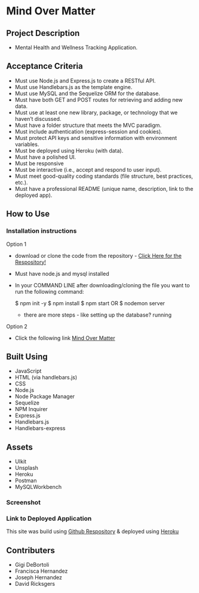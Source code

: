 # Mind Over Matter

## Project Description

* Mental Health and Wellness Tracking Application. 

## Acceptance Criteria

* Must use Node.js and Express.js to create a RESTful API. 
* Must use Handlebars.js as the template engine. 
* Must use MySQL and the Sequelize ORM for the database.
* Must have both GET and POST routes for retrieving and adding new data.
* Must use at least one new library, package, or technology that we haven’t discussed.
* Must have a folder structure that meets the MVC paradigm.
* Must include authentication (express-session and cookies).
* Must protect API keys and sensitive information with environment variables.
* Must be deployed using Heroku (with data). 
* Must have a polished UI. 
* Must be responsive 
* Must be interactive (i.e., accept and respond to user input).
* Must meet good-quality coding standards (file structure, best practices, etc.).
* Must have a professional README (unique name, description, link to the deployed app).

## How to Use 

### Installation instructions

Option 1
* download or clone the code from the repository - [Click Here for the Respository!](https://github.com/francisca-hernandez/Mind-Over-Matter)
* Must have node.js and mysql installed
* In your COMMAND LINE after downloading/cloning the file you want to run the following command: 

    $ npm init -y
    $ npm install
    $ npm start OR $ nodemon server 
    * there are more steps - like setting up the database? running

Option 2 
* Click the following link [Mind Over Matter]()
 
## Built Using

* JavaScript
* HTML (via handlebars.js)
* CSS 
* Node.js
* Node Package Manager
* Sequelize
* NPM Inquirer
* Express.js
* Handlebars.js
* Handlebars-express

## Assets 

* UIkit
* Unsplash 
* Heroku
* Postman
* MySQLWorkbench  

### Screenshot 



### Link to Deployed Application

This site was build using [Github Respository]() & deployed using [Heroku]()

## Contributers

* Gigi DeBortoli
* Francisca Hernandez
* Joseph Hernandez
* David Ricksgers




